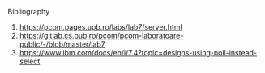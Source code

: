 
Bibliography

1. https://pcom.pages.upb.ro/labs/lab7/server.html
2. https://gitlab.cs.pub.ro/pcom/pcom-laboratoare-public/-/blob/master/lab7
3. https://www.ibm.com/docs/en/i/7.4?topic=designs-using-poll-instead-select